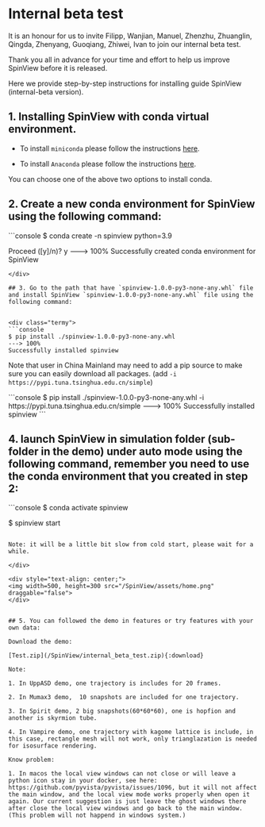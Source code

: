 
# Internal beta test

It is an honour for us to invite Filipp, Wanjian, Manuel, Zhenzhu, Zhuanglin, Qingda, Zhenyang, Guoqiang, Zhiwei, Ivan to join our internal beta test.

Thank you all in advance for your time and effort to help us improve SpinView before it is released.

Here we provide step-by-step instructions for installing guide SpinView (internal-beta version).


## 1. Installing SpinView with conda virtual environment.

* To install `miniconda` please follow the instructions [here](https://docs.conda.io/en/latest/miniconda.html).

* To install `Anaconda` please follow the instructions [here](https://docs.anaconda.com/anaconda/install/).

You can choose one of the above two options to install conda.

## 2. Create a new conda environment for SpinView using the following command:

<div class="termy">
```console
$ conda create -n spinview python=3.9

Proceed ([y]/n)?     y
---> 100%
Successfully created conda environment for SpinView
```
</div>

## 3. Go to the path that have `spinview-1.0.0-py3-none-any.whl` file and install SpinView `spinview-1.0.0-py3-none-any.whl` file using the following command:


<div class="termy">
```console
$ pip install ./spinview-1.0.0-py3-none-any.whl
---> 100%
Successfully installed spinview
```
</div>

Note that user in China Mainland may need to add a pip source to make sure you can easily download all packages. (add `-i https://pypi.tuna.tsinghua.edu.cn/simple`)

<div class="termy">
```console
$ pip install ./spinview-1.0.0-py3-none-any.whl  -i https://pypi.tuna.tsinghua.edu.cn/simple
---> 100%
Successfully installed spinview
```
</div>



## 4. launch SpinView in simulation folder (sub-folder in the demo) under auto mode using the following command, remember you need to use the conda environment that you created in step 2:


<div class="termy">
```console
$ conda activate spinview

$ spinview start
```

Note: it will be a little bit slow from cold start, please wait for a while. 

</div>

<div style="text-align: center;">
<img width=500, height=300 src="/SpinView/assets/home.png" draggable="false">
</div>


## 5. You can followed the demo in features or try features with your own data:

Download the demo:

[Test.zip](/SpinView/internal_beta_test.zip){:download}

Note:

1. In UppASD demo, one trajectory is includes for 20 frames.

2. In Mumax3 demo,  10 snapshots are included for one trajectory.

3. In Spirit demo, 2 big snapshots(60*60*60), one is hopfion and another is skyrmion tube.

4. In Vampire demo, one trajectory with kagome lattice is include, in this case, rectangle mesh will not work, only trianglazation is needed for isosurface rendering.

Know problem:

1. In macos the local view windows can not close or will leave a python icon stay in your docker, see here: https://github.com/pyvista/pyvista/issues/1096, but it will not affect the main window, and the local view mode works properly when open it again. Our current suggestion is just leave the ghost windows there after close the local view windows and go back to the main window. (This problem will not happend in windows system.)